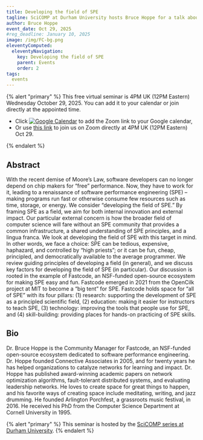 ```yaml
---
title: Developing the field of SPE
tagline: SciCOMP at Durham University hosts Bruce Hoppe for a talk about Fastcode
author: Bruce Hoppe
event_date: Oct 29, 2025
#reg_deadline: January 10, 2025
image: /img/FC-bg.png
eleventyComputed:
  eleventyNavigation:
    key: Developing the field of SPE
    parent: Events
    order: 2
tags:
  events
---
```



{% alert "primary" %}
This free virtual seminar is 4PM UK (12PM Eastern) Wednesday October 29, 2025. You can add it to your calendar or join directly at the appointed time.<ul><li>Click <a target="_blank" href="https://calendar.google.com/calendar/event?action=TEMPLATE&amp;tmeid=MWZlMDg4bG9sOHRqdGxkdGllaGQ5dGt0NWkgNjc4MDM2NjNmYWU2MmYxZGMwOGNmYzE1MTI0YTU4NGY5Y2IzNzU0NTIzYTdkN2JlNzQ2M2Q3MDhkZDhiYzA5YkBn&amp;tmsrc=67803663fae62f1dc08cfc15124a584f9cb3754523a7d7be7463d708dd8bc09b%40group.calendar.google.com"><img border="0" src="https://calendar.google.com/calendar/images/ext/gc_button1_en.gif" alt="Google Calendar"></a> to add the Zoom link to your Google calendar,</li><li>Or use <a href="https://mit.zoom.us/j/96223974007">this link</a> to join us on Zoom directly at 4PM UK (12PM Eastern) Oct 29.</li></ul>
{% endalert %}


## Abstract

With the recent demise of Moore’s Law, software developers can no longer depend on chip makers for “free” performance. Now, they have to work for it, leading to a renaissance of software performance engineering (SPE) – making programs run fast or otherwise consume few resources such as time, storage, or energy. We consider “developing the field of SPE.” By framing SPE as a field, we aim for both internal innovation and external impact. Our particular external concern is how the broader field of computer science will fare without an SPE community that provides a common infrastructure, a shared understanding of SPE principles, and a lingua franca. We look at developing the field of SPE with this target in mind. In other words, we face a choice: SPE can be tedious, expensive, haphazard, and controlled by “high priests”; or it can be fun, cheap, principled, and democratically available to the average programmer. We review guiding principles of developing a field (in general), and we discuss key factors for developing the field of SPE (in particular). Our discussion is rooted in the example of Fastcode, an NSF-funded open-source ecosystem for making SPE easy and fun. Fastcode emerged in 2021 from the OpenCilk project at MIT to become a “big tent” for SPE. Fastcode holds space for “all of SPE” with its four pillars: (1) research: supporting the development of SPE as a principled scientific field, (2) education: making it easier for instructors to teach SPE, (3) technology: improving the tools that people use for SPE, and (4) skill-building: providing places for hands-on practicing of SPE skills. 



## Bio

Dr. Bruce Hoppe is the Community Manager for Fastcode, an NSF-funded open-source ecosystem dedicated to software performance engineering. Dr. Hoppe founded Connective Associates in 2005, and for twenty years he has helped organizations to catalyze networks for learning and impact. Dr. Hoppe has published award-winning academic papers on network optimization algorithms, fault-tolerant distributed systems, and evaluating leadership networks. He loves to create space for great things to happen, and his favorite ways of creating space include meditating, writing, and jazz drumming. He founded Arlington Porchfest, a grassroots music festival, in 2016. He received his PhD from the Computer Science Department at Cornell University in 1995.

{% alert "primary" %}
This seminar is hosted by the [SciCOMP series at Durham University](https://scicomp.webspace.durham.ac.uk/events/seminar_series/).
{% endalert %}
